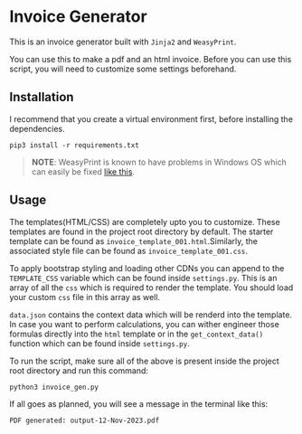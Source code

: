 # Invoice Generator

This is an invoice generator built with `Jinja2` and `WeasyPrint`. 

You can use this to make a pdf and an html invoice. Before you can use this script, you will need to customize some settings beforehand.

## Installation

I recommend that you create a virtual environment first, before installing the dependencies.

```shell
pip3 install -r requirements.txt
```

> **NOTE**: WeasyPrint is known to have problems in Windows OS which can easily be fixed [like this](https://doc.courtbouillon.org/weasyprint/stable/first_steps.html#missing-library).

## Usage

The templates(HTML/CSS) are completely upto you to customize. These templates are found in the project root directory by default. The starter template can be found as `invoice_template_001.html`.Similarly, the associated style file can be found as `invoice_template_001.css`.

To apply bootstrap styling and loading other CDNs you can append to the `TEMPLATE_CSS` variable which can be found inside `settings.py`. This is an array of all the `css` which is required to render the template. You should load your custom `css` file in this array as well.

`data.json` contains the context data which will be renderd into the template. In case you want to perform calculations, you can wither engineer those formulas directly into the `html` template or in the `get_context_data()` function which can be found inside `settings.py`.

To run the script, make sure all of the above is present inside the project root directory and run this command:

```shell
python3 invoice_gen.py
```

If all goes as planned, you will see a message in the terminal like this:

```shell
PDF generated: output-12-Nov-2023.pdf
```

